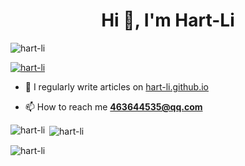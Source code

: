 <h1 align="center">Hi 👋, I'm Hart-Li</h1>
<p align="left"> <img src="https://komarev.com/ghpvc/?username=hart-li&label=Profile%20views&color=orange&style=flat" alt="hart-li" /> </p>

<p align="left"> <a href="https://github.com/ryo-ma/github-profile-trophy"><img src="https://github-profile-trophy.vercel.app/?username=hart-li&theme=discord&margin-w=20&margin-h=20&no-bg=true&title=MultiLanguage,Experience,Repositories&rank=SSS,SS,S,AAA,A" alt="hart-li" /></a> </p>



- 📝 I regularly write articles on [hart-li.github.io](hart-li.github.io)

- 📫 How to reach me **463644535@qq.com**

<p><img align="left" src="https://github-readme-stats.vercel.app/api/top-langs?username=hart-li&show_icons=true&locale=en&layout=compact" alt="hart-li" /></p>

<p>&nbsp;<img align="center" src="https://github-readme-stats.vercel.app/api?username=hart-li&show_icons=true&locale=en" alt="hart-li" /></p>

<p><img align="center" src="https://github-readme-streak-stats.herokuapp.com/?user=hart-li&" alt="hart-li" /></p>
